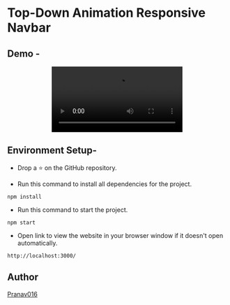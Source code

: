 # Top-Down Animation Responsive Navbar

## Demo -

<div align="center">

![navbar](https://user-images.githubusercontent.com/54665036/122877374-2c5df200-d354-11eb-834c-4e0bb8c180ec.mp4)

</div>

## Environment Setup-

* Drop a :star: on the GitHub repository.  

* Run this command to install all dependencies for the project.
```
npm install
```  

* Run this command to start the project.
```
npm start
```  

* Open link to view the website in your browser window if it doesn't open automatically.
```
http://localhost:3000/
```  

## Author

[Pranav016](https://github.com/Pranav016)


